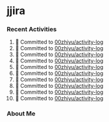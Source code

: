 # jjira

### Recent Activities
<!--START_SECTION:activity-->
1. 📝 Committed to [00zhiyu/activity-log](https://github.com/00zhiyu/activity-log/commit/b66a28219a876a23248aeaa4d3466c2dbf0996dc)
2. 📝 Committed to [00zhiyu/activity-log](https://github.com/00zhiyu/activity-log/commit/17dd490a75995be913cc375111708b49b5553aea)
3. 📝 Committed to [00zhiyu/activity-log](https://github.com/00zhiyu/activity-log/commit/1068b8915faf98dedd3c395819ea70ed6c5fb2e4)
4. 📝 Committed to [00zhiyu/activity-log](https://github.com/00zhiyu/activity-log/commit/6a0272783e8437caa392564316fe9475ced1ce6c)
5. 📝 Committed to [00zhiyu/activity-log](https://github.com/00zhiyu/activity-log/commit/501f27bfe9a53b9e918c0af07e776e3691008016)
6. 📝 Committed to [00zhiyu/activity-log](https://github.com/00zhiyu/activity-log/commit/099fffab117c8b0309e33382e11f05a3f6be3082)
7. 📝 Committed to [00zhiyu/activity-log](https://github.com/00zhiyu/activity-log/commit/327ed6898de727f43faad19e381e2a2ce17e740d)
8. 📝 Committed to [00zhiyu/activity-log](https://github.com/00zhiyu/activity-log/commit/3388e84d6667c95f3c60af02286d67e36dc5e8dd)
9. 📝 Committed to [00zhiyu/activity-log](https://github.com/00zhiyu/activity-log/commit/29aa2005bdc64cf1785198e6d8fda7cb9d18df54)
10. 📝 Committed to [00zhiyu/activity-log](https://github.com/00zhiyu/activity-log/commit/40a17c12a8d0deafec0da8a93fc6205fc03bb195)
<!--END_SECTION:activity-->

### About Me
<!-- MYLINKS:START -->
<!-- MYLINKS:END-->
